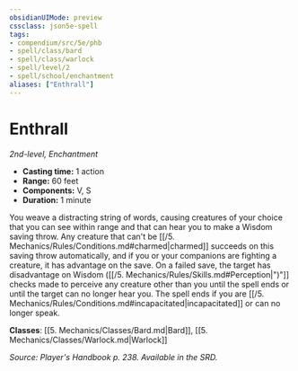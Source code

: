 ```yaml
---
obsidianUIMode: preview
cssclass: json5e-spell
tags:
- compendium/src/5e/phb
- spell/class/bard
- spell/class/warlock
- spell/level/2
- spell/school/enchantment
aliases: ["Enthrall"]
---
```

# Enthrall
*2nd-level, Enchantment*  

- **Casting time:** 1 action
- **Range:** 60 feet
- **Components:** V, S
- **Duration:** 1 minute

You weave a distracting string of words, causing creatures of your choice that you can see within range and that can hear you to make a Wisdom saving throw. Any creature that can't be [[/5. Mechanics/Rules/Conditions.md#charmed|charmed]] succeeds on this saving throw automatically, and if you or your companions are fighting a creature, it has advantage on the save. On a failed save, the target has disadvantage on Wisdom ([[/5. Mechanics/Rules/Skills.md#Perception|")"]] checks made to perceive any creature other than you until the spell ends or until the target can no longer hear you. The spell ends if you are [[/5. Mechanics/Rules/Conditions.md#incapacitated|incapacitated]] or can no longer speak.

**Classes**: [[5. Mechanics/Classes/Bard.md|Bard]], [[5. Mechanics/Classes/Warlock.md|Warlock]]

*Source: Player's Handbook p. 238. Available in the SRD.*